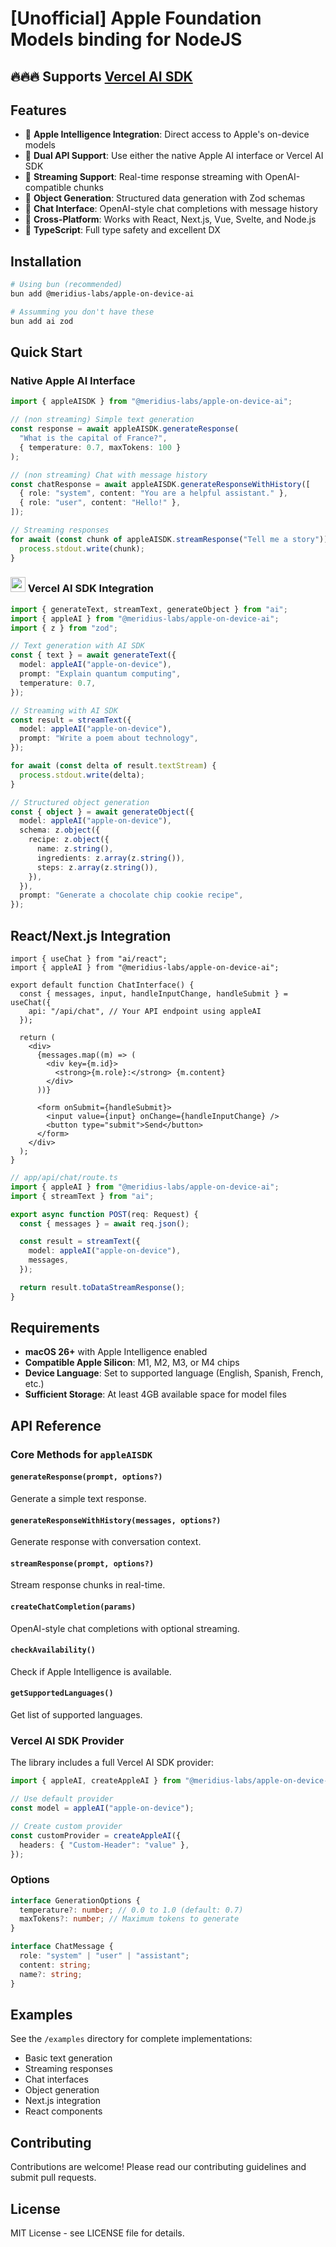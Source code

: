 # [Unofficial] Apple Foundation Models binding for NodeJS

## 🔥🔥🔥 Supports [Vercel AI SDK](https://ai-sdk.dev/)

## Features

- 🍎 **Apple Intelligence Integration**: Direct access to Apple's on-device models
- 🧠 **Dual API Support**: Use either the native Apple AI interface or Vercel AI SDK
- 🌊 **Streaming Support**: Real-time response streaming with OpenAI-compatible chunks
- 🎯 **Object Generation**: Structured data generation with Zod schemas
- 💬 **Chat Interface**: OpenAI-style chat completions with message history
- 🔄 **Cross-Platform**: Works with React, Next.js, Vue, Svelte, and Node.js
- 📝 **TypeScript**: Full type safety and excellent DX

## Installation

```bash
# Using bun (recommended)
bun add @meridius-labs/apple-on-device-ai

# Assumming you don't have these
bun add ai zod
```

## Quick Start

### Native Apple AI Interface

```typescript
import { appleAISDK } from "@meridius-labs/apple-on-device-ai";

// (non streaming) Simple text generation
const response = await appleAISDK.generateResponse(
  "What is the capital of France?",
  { temperature: 0.7, maxTokens: 100 }
);

// (non streaming) Chat with message history
const chatResponse = await appleAISDK.generateResponseWithHistory([
  { role: "system", content: "You are a helpful assistant." },
  { role: "user", content: "Hello!" },
]);

// Streaming responses
for await (const chunk of appleAISDK.streamResponse("Tell me a story")) {
  process.stdout.write(chunk);
}
```

### <img width="24" height="24" src="https://vercel.com/favicon.ico" /> Vercel AI SDK Integration

```typescript
import { generateText, streamText, generateObject } from "ai";
import { appleAI } from "@meridius-labs/apple-on-device-ai";
import { z } from "zod";

// Text generation with AI SDK
const { text } = await generateText({
  model: appleAI("apple-on-device"),
  prompt: "Explain quantum computing",
  temperature: 0.7,
});

// Streaming with AI SDK
const result = streamText({
  model: appleAI("apple-on-device"),
  prompt: "Write a poem about technology",
});

for await (const delta of result.textStream) {
  process.stdout.write(delta);
}

// Structured object generation
const { object } = await generateObject({
  model: appleAI("apple-on-device"),
  schema: z.object({
    recipe: z.object({
      name: z.string(),
      ingredients: z.array(z.string()),
      steps: z.array(z.string()),
    }),
  }),
  prompt: "Generate a chocolate chip cookie recipe",
});
```

## React/Next.js Integration

```tsx
import { useChat } from "ai/react";
import { appleAI } from "@meridius-labs/apple-on-device-ai";

export default function ChatInterface() {
  const { messages, input, handleInputChange, handleSubmit } = useChat({
    api: "/api/chat", // Your API endpoint using appleAI
  });

  return (
    <div>
      {messages.map((m) => (
        <div key={m.id}>
          <strong>{m.role}:</strong> {m.content}
        </div>
      ))}

      <form onSubmit={handleSubmit}>
        <input value={input} onChange={handleInputChange} />
        <button type="submit">Send</button>
      </form>
    </div>
  );
}
```

```typescript
// app/api/chat/route.ts
import { appleAI } from "@meridius-labs/apple-on-device-ai";
import { streamText } from "ai";

export async function POST(req: Request) {
  const { messages } = await req.json();

  const result = streamText({
    model: appleAI("apple-on-device"),
    messages,
  });

  return result.toDataStreamResponse();
}
```

## Requirements

- **macOS 26+** with Apple Intelligence enabled
- **Compatible Apple Silicon**: M1, M2, M3, or M4 chips
- **Device Language**: Set to supported language (English, Spanish, French, etc.)
- **Sufficient Storage**: At least 4GB available space for model files

## API Reference

### Core Methods for `appleAISDK`

#### `generateResponse(prompt, options?)`

Generate a simple text response.

#### `generateResponseWithHistory(messages, options?)`

Generate response with conversation context.

#### `streamResponse(prompt, options?)`

Stream response chunks in real-time.

#### `createChatCompletion(params)`

OpenAI-style chat completions with optional streaming.

#### `checkAvailability()`

Check if Apple Intelligence is available.

#### `getSupportedLanguages()`

Get list of supported languages.

### Vercel AI SDK Provider

The library includes a full Vercel AI SDK provider:

```typescript
import { appleAI, createAppleAI } from "@meridius-labs/apple-on-device-ai";

// Use default provider
const model = appleAI("apple-on-device");

// Create custom provider
const customProvider = createAppleAI({
  headers: { "Custom-Header": "value" },
});
```

### Options

```typescript
interface GenerationOptions {
  temperature?: number; // 0.0 to 1.0 (default: 0.7)
  maxTokens?: number; // Maximum tokens to generate
}

interface ChatMessage {
  role: "system" | "user" | "assistant";
  content: string;
  name?: string;
}
```

## Examples

See the `/examples` directory for complete implementations:

- Basic text generation
- Streaming responses
- Chat interfaces
- Object generation
- Next.js integration
- React components

## Contributing

Contributions are welcome! Please read our contributing guidelines and submit pull requests.

## License

MIT License - see LICENSE file for details.
